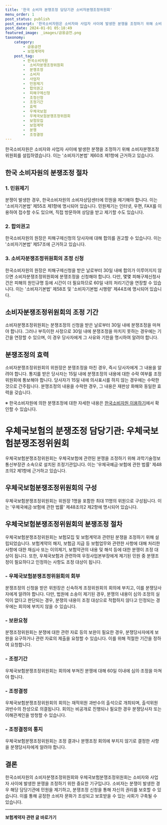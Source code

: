 ```yaml
---
title: '한국 소비자 분쟁조정 담당기관 소비자분쟁조정위원회'
menu_order: 1
post_status: publish
post_excerpt: '한국소비자원은 소비자와 사업자 사이에 발생한 분쟁을 조정하기 위해 소비자분쟁조정위원회를 설립하였습니다. 이는  소비자기본법  제60조 제1항에 근거하고 있습니다.'
post_date: 2024-01-01 05:18:49
featured_image: _images/금융금전.png
taxonomy:
    category:
        - 금융금전
        - 보험계약자
    post_tag:
        - 한국소비자원
        -  소비자분쟁조정위원회
        -  분쟁조정
        -  소비자
        -  사업자
        -  민원제기
        -  합의권고
        -  피해구제신청
        -  조정신청
        -  조정기간
        -  효력
        -  우체국보험
        -  우체국보험분쟁조정위원회
        -  보험모집
        -  보험계약
        -  분쟁
        -  조정결정
---
```



한국소비자원은 소비자와 사업자 사이에 발생한 분쟁을 조정하기 위해 소비자분쟁조정위원회를 설립하였습니다. 이는 '소비자기본법' 제60조 제1항에 근거하고 있습니다.

## 한국 소비자원의 분쟁조정 절차

### 1. 민원제기

분쟁이 발생한 경우, 한국소비자원의 소비자상담센터에 민원을 제기해야 합니다. 이는 '소비자기본법' 제55조 제1항에 명시되어 있습니다. 민원제기는 인터넷, 우편, FAX를 이용하여 접수할 수도 있으며, 직접 방문하여 상담을 받고 제기할 수도 있습니다.

### 2. 합의권고

한국소비자원의 원장은 피해구제신청의 당사자에 대해 합의를 권고할 수 있습니다. 이는 '소비자기본법' 제57조에 근거하고 있습니다.

### 3. 소비자분쟁조정위원회의 조정 신청

한국소비자원의 원장은 피해구제신청을 받은 날로부터 30일 내에 합의가 이루어지지 않으면 소비자분쟁조정위원회에 분쟁조정을 신청해야 합니다. 다만, 몇몇 피해구제신청사건은 피해의 원인규명 등에 시간이 더 필요하므로 60일 내의 처리기간을 연장할 수 있습니다. 이는 '소비자기본법' 제58조 및 '소비자기본법 시행령' 제44조에 명시되어 있습니다.

## 소비자분쟁조정위원회의 조정 기간

소비자분쟁조정위원회는 분쟁조정의 신청을 받은 날로부터 30일 내에 분쟁조정을 마쳐야 합니다. 그러나 부득이한 사정으로 30일 내에 분쟁조정을 마치지 못하는 경우에는 기간을 연장할 수 있으며, 이 경우 당사자에게 그 사유와 기한을 명시하여 알려야 합니다.

## 분쟁조정의 효력

소비자분쟁조정위원회의 위원장은 분쟁조정을 마친 경우, 즉시 당사자에게 그 내용을 알려야 합니다. 통지를 받은 당사자는 15일 내에 분쟁조정의 내용에 대한 수락 여부를 조정위원회에 통보해야 합니다. 당사자가 15일 내에 의사표시를 하지 않는 경우에는 수락한 것으로 간주됩니다. 분쟁조정의 내용을 수락한 경우, 그 내용은 재판상 화해와 동일한 효력을 갖습니다.

※ 한국소비자원에 의한 분쟁조정에 대한 자세한 내용은 [한국소비자원 이용하기](https://www.kca.go.kr/cmm/fms/FileDown.do?atchFileId=09182380-09af-11ec-b807-0f6ad4e41a2b&fileSn=1)에서 확인할 수 있습니다.

# 우체국보험의 분쟁조정 담당기관: 우체국보험분쟁조정위원회

우체국보험분쟁조정위원회는 우체국보험에 관련된 분쟁을 조정하기 위해 과학기술정보통신부장관 소속으로 설치된 조정기관입니다. 이는 '우체국예금·보험에 관한 법률' 제48조의2 제1항에 근거하고 있습니다.

## 우체국보험분쟁조정위원회의 구성

우체국보험분쟁조정위원회는 위원장 1명을 포함한 최대 11명의 위원으로 구성됩니다. 이는 '우체국예금·보험에 관한 법률' 제48조의2 제2항에 명시되어 있습니다.

## 우체국보험분쟁조정위원회의 분쟁조정 절차

우체국보험분쟁조정위원회는 보험모집 및 보험계약과 관련된 분쟁을 조정하기 위해 설립되었습니다. 보험계약의 해지, 보험금 지급 등 보험업무와 관련한 사항에 대해 처리한 사항에 대한 재심사 또는 이의제기, 보험약관의 내용 및 해석 등에 대한 분쟁이 조정 대상이 됩니다. 또한, 우체국보험과 관련하여 우정사업본부장에게 제기된 민원 중 분쟁조정이 필요하다고 인정하는 사항도 조정 대상이 됩니다.

###  - 우체국보험분쟁조정위원회의 회부

분쟁조정의 신청을 받은 위원장은 신속하게 조정위원회의 회의에 부치고, 이를 분쟁당사자에게 알려야 합니다. 다만, 법원에 소송이 제기된 경우, 분쟁의 내용이 심의·조정의 실익이 없다고 판단되는 경우, 분쟁의 내용이 조정 대상으로 적합하지 않다고 인정되는 경우에는 회의에 부치지 않을 수 있습니다.

###  - 보완요청

분쟁조정위원회는 분쟁에 대한 관련 자료 등의 보완이 필요한 경우, 분쟁당사자에게 보완을 요구하거나 관련 자료의 제출을 요청할 수 있습니다. 이를 위해 적절한 기간을 정하여 요청합니다.

###  - 조정기간

우체국보험분쟁조정위원회는 회의에 부쳐진 분쟁에 대해 60일 이내에 심의·조정을 마쳐야 합니다.

###  - 조정결정

우체국보험분쟁조정위원회의 회의는 재적위원 과반수의 출석으로 개최되며, 출석위원 과반수의 찬성으로 의결됩니다. 회의는 비공개로 진행되나 필요한 경우 분쟁당사자 또는 이해관계인을 방청할 수 있습니다.

###  - 조정결정의 통지

우체국보험분쟁조정위원회는 조정 결과나 분쟁조정 회의에 부치지 않기로 결정한 사항을 분쟁당사자에게 알려야 합니다.

## 결론

한국소비자원의 소비자분쟁조정위원회와 우체국보험분쟁조정위원회는 소비자와 사업자 사이에 발생한 분쟁을 조정하기 위한 중요한 기구입니다. 소비자는 분쟁이 발생한 경우 해당 담당기관에 민원을 제기하고, 분쟁조정 신청을 통해 자신의 권리를 보호할 수 있습니다. 이를 통해 공정한 소비자 문화가 조성되고 보호받을 수 있는 사회가 구축될 수 있습니다.
<!-- wp:separator -->
<hr class="wp-block-separator has-alpha-channel-opacity"/>
<!-- /wp:separator -->

<!-- wp:group {"backgroundColor":"base","layout":{"type":"constrained"}} -->
<div class="wp-block-group has-base-background-color has-background"><!-- wp:paragraph {"align":"center","fontSize":"medium"} -->
<p class="has-text-align-center has-large-font-size"><strong>보험계약자 관련 글 바로가기</strong></p>
<!-- /wp:paragraph -->


<!-- wp:latest-posts
{"categories":[{"id":13963,"count":19,"description":"","link":"https://uknowlaw.com/category/%eb%b3%b4%ed%97%98%ea%b3%84%ec%95%bd%ec%9e%90/","name":"보험계약자","slug":"보험계약자","taxonomy":"category","parent":0,"meta":[],"_links":{"self":[{"href":"https://uknowlaw.com/wp-json/wp/v2/categories/13963"}],"collection":[{"href":"https://uknowlaw.com/wp-json/wp/v2/categories"}],"about":[{"href":"https://uknowlaw.com/wp-json/wp/v2/taxonomies/category"}],"wp:post_type":[{"href":"https://uknowlaw.com/wp-json/wp/v2/posts?categories=13963"}],"curies":[{"name":"wp","href":"https://api.w.org/{rel}","templated":true}]}}],"postsToShow":100,"excerptLength":28,"postLayout":"grid","columns":2,"featuredImageAlign":"left","featuredImageSizeSlug":"large","fontSize":"small"} /--></div>
<!-- /wp:group -->